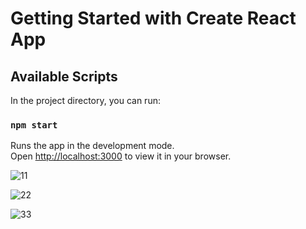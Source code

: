 # Getting Started with Create React App


## Available Scripts

In the project directory, you can run:

### `npm start`

Runs the app in the development mode.\
Open [http://localhost:3000](http://localhost:3000) to view it in your browser.

![11](https://user-images.githubusercontent.com/23152421/148655890-ebaf7b9a-6a07-4448-97b0-f0650453d70a.PNG)


![22](https://user-images.githubusercontent.com/23152421/148655893-df499ba5-9a32-4ffd-bad2-238605090877.PNG)

![33](https://user-images.githubusercontent.com/23152421/148655896-8f20b050-9737-49a0-805d-42d29e94d4ce.PNG)
